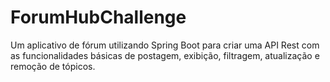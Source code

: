 # ForumHubChallenge
Um aplicativo de fórum utilizando Spring Boot para criar uma API Rest com as funcionalidades básicas de postagem, exibição, filtragem, atualização e remoção de tópicos.
